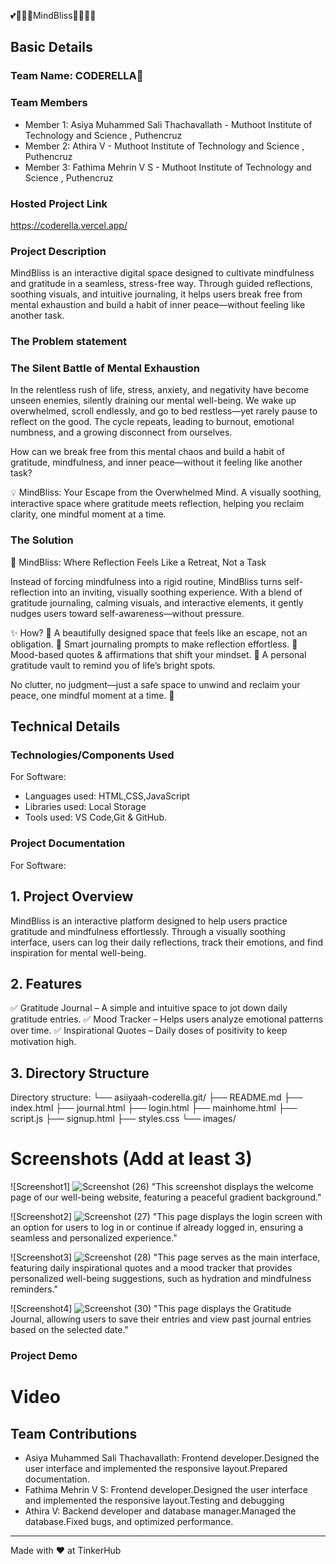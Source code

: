  💕🧘🏻‍♂️MindBliss🧘🏻‍♂️💕


## Basic Details
### Team Name: CODERELLA👑


### Team Members
- Member 1: Asiya Muhammed Sali Thachavallath - Muthoot Institute of Technology and Science , Puthencruz
- Member 2: Athira V - Muthoot Institute of Technology and Science , Puthencruz
- Member 3: Fathima Mehrin V S - Muthoot Institute of Technology and Science , Puthencruz

### Hosted Project Link
https://coderella.vercel.app/

### Project Description
MindBliss is an interactive digital space designed to cultivate mindfulness and gratitude in a seamless, stress-free way. Through guided reflections, soothing visuals, and intuitive journaling, it helps users break free from mental exhaustion and build a habit of inner peace—without feeling like another task.

### The Problem statement

### The Silent Battle of Mental Exhaustion

In the relentless rush of life, stress, anxiety, and negativity have become unseen enemies, silently draining our mental well-being. We wake up overwhelmed, scroll endlessly, and go to bed restless—yet rarely pause to reflect on the good. The cycle repeats, leading to burnout, emotional numbness, and a growing disconnect from ourselves.

How can we break free from this mental chaos and build a habit of gratitude, mindfulness, and inner peace—without it feeling like another task?

💡 MindBliss: Your Escape from the Overwhelmed Mind.
A visually soothing, interactive space where gratitude meets reflection, helping you reclaim clarity, one mindful moment at a time.

### The Solution
🌿 MindBliss: Where Reflection Feels Like a Retreat, Not a Task

Instead of forcing mindfulness into a rigid routine, MindBliss turns self-reflection into an inviting, visually soothing experience. With a blend of gratitude journaling, calming visuals, and interactive elements, it gently nudges users toward self-awareness—without pressure.

✨ How?
🔹 A beautifully designed space that feels like an escape, not an obligation.
🔹 Smart journaling prompts to make reflection effortless.
🔹 Mood-based quotes & affirmations that shift your mindset.
🔹 A personal gratitude vault to remind you of life’s bright spots.

No clutter, no judgment—just a safe space to unwind and reclaim your peace, one mindful moment at a time. 💙

## Technical Details
### Technologies/Components Used
For Software:
- Languages used: HTML,CSS,JavaScript
- Libraries used: Local Storage
- Tools used: VS Code,Git & GitHub.
  
### Project Documentation
For Software:
## 1. Project Overview
MindBliss is an interactive platform designed to help users practice gratitude and mindfulness effortlessly. Through a visually soothing interface, users can log their daily reflections, track their emotions, and find inspiration for mental well-being.

## 2. Features
✅ Gratitude Journal – A simple and intuitive space to jot down daily gratitude entries.
✅ Mood Tracker – Helps users analyze emotional patterns over time.
✅ Inspirational Quotes – Daily doses of positivity to keep motivation high.

## 3. Directory Structure
Directory structure:
└── asiiyaah-coderella.git/
    ├── README.md
    ├── index.html
    ├── journal.html
    ├── login.html
    ├── mainhome.html
    ├── script.js
    ├── signup.html
    ├── styles.css
    └── images/

# Screenshots (Add at least 3)
![Screenshot1]
![Screenshot (26)](https://github.com/user-attachments/assets/fa2368dc-91d8-44d8-aee9-dc45dc645317)
"This screenshot displays the welcome page of our well-being website, featuring a peaceful gradient background."


![Screenshot2]
![Screenshot (27)](https://github.com/user-attachments/assets/12375755-20ca-46f7-a7a1-4941d8ed7508)
"This page displays the login screen with an option for users to log in or continue if already logged in, ensuring a seamless and personalized experience."

![Screenshot3]
![Screenshot (28)](https://github.com/user-attachments/assets/a4e094eb-1caa-4a8c-a635-2f8349c75b5b)
"This page serves as the main interface, featuring daily inspirational quotes and a mood tracker that provides personalized well-being suggestions, such as hydration and mindfulness reminders."

![Screenshot4]
![Screenshot (30)](https://github.com/user-attachments/assets/ee128042-1e04-41ea-a62f-4729a74831fd)
"This page displays the Gratitude Journal, allowing users to save their entries and view past journal entries based on the selected date."

### Project Demo
# Video



## Team Contributions
- Asiya Muhammed Sali Thachavallath: Frontend developer.Designed the user interface and implemented the responsive layout.Prepared documentation. 
- Fathima Mehrin V S:  Frontend developer.Designed the user interface and implemented the responsive layout.Testing and debugging 
- Athira V: Backend developer and database manager.Managed the database.Fixed bugs, and optimized performance.

---
Made with ❤️ at TinkerHub
